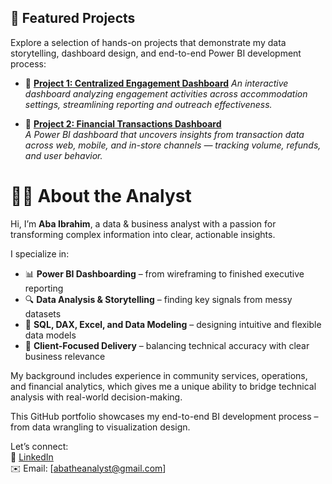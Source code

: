 ## 📌 Featured Projects

Explore a selection of hands-on projects that demonstrate my data storytelling, dashboard design, and end-to-end Power BI development process:

- 🔹 [**Project 1: Centralized Engagement Dashboard**](Project_1_Centralized_Engagement_Dashboard/full_project_writeup.md)
  *An interactive dashboard analyzing engagement activities across accommodation settings, streamlining reporting and outreach effectiveness.*

- 🔹 [**Project 2: Financial Transactions Dashboard**](./Project_2_Transactions_Dashboard/README.md)  
  *A Power BI dashboard that uncovers insights from transaction data across web, mobile, and in-store channels — tracking volume, refunds, and user behavior.*


# 👨‍💻 About the Analyst

Hi, I’m **Aba Ibrahim**, a data & business analyst with a passion for transforming complex information into clear, actionable insights.

I specialize in:

- 📊 **Power BI Dashboarding** – from wireframing to finished executive reporting
- 🔍 **Data Analysis & Storytelling** – finding key signals from messy datasets
- 🧮 **SQL, DAX, Excel, and Data Modeling** – designing intuitive and flexible data models
- 📁 **Client-Focused Delivery** – balancing technical accuracy with clear business relevance

My background includes experience in community services, operations, and financial analytics, which gives me a unique ability to bridge technical analysis with real-world decision-making.

This GitHub portfolio showcases my end-to-end BI development process – from data wrangling to visualization design.

Let’s connect:  
🔗 [LinkedIn](https://www.linkedin.com/in/aba-ibrahim)  
✉️ Email: [abatheanalyst@gmail.com]
